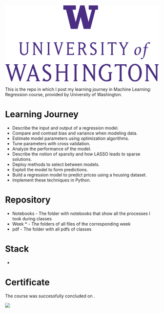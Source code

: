 <p align="center">
  <img src="../images/uw-logo.png">
</p>

This is the repo in which I post my learning journey in Machine Learning: Regression course, provided by University of Washington.

# Learning Journey
- Describe the input and output of a regression model.
- Compare and contrast bias and variance when modeling data.
- Estimate model parameters using optimization algorithms.
- Tune parameters with cross validation.
- Analyze the performance of the model.
- Describe the notion of sparsity and how LASSO leads to sparse solutions.
- Deploy methods to select between models.
- Exploit the model to form predictions. 
- Build a regression model to predict prices using a housing dataset.
- Implement these techniques in Python.


# Repository
- Notebooks - The folder with notebooks that show all the processes I took during classes
- Week * - The folders of all files of the corresponding week
- pdf - The folder with all pdfs of classes


# Stack 
- 


# Certificate 
The course was successfully concluded on .

![](images/certificate.jpeg)
